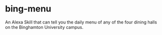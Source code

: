 # bing-menu
An Alexa Skill that can tell you the daily menu of any of the four dining halls on the Binghamton University campus.
